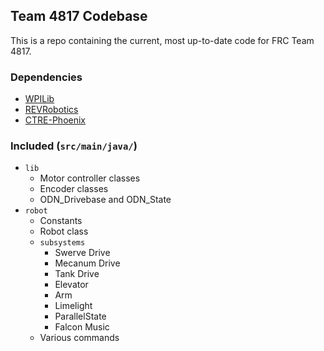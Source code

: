 ## Team 4817 Codebase

This is a repo containing the current, most up-to-date code for FRC Team 4817.

### Dependencies
- [WPILib](https://wpilib.org/)
- [REVRobotics](http://www.revrobotics.com/content/sw/max/sdk/maven/)
- [CTRE-Phoenix](https://devsite.ctr-electronics.com/maven/release/)

### Included (`src/main/java/`)
- `lib`
  - Motor controller classes
  - Encoder classes
  - ODN_Drivebase and ODN_State
- `robot`
  -  Constants
  -  Robot class
  -  `subsystems`
     -  Swerve Drive
     -  Mecanum Drive
     -  Tank Drive
     -  Elevator
     -  Arm
     -  Limelight
     -  ParallelState
     -  Falcon Music
  -  Various commands
